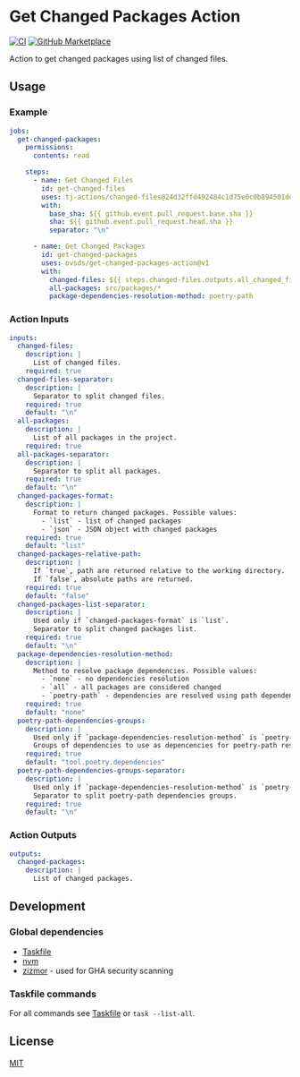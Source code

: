 # Get Changed Packages Action

[![CI](https://github.com/ovsds/get-changed-packages-action/workflows/Check%20PR/badge.svg)](https://github.com/ovsds/get-changed-packages-action/actions?query=workflow%3A%22%22Check+PR%22%22)
[![GitHub Marketplace](https://img.shields.io/badge/Marketplace-Get%20Changed%20Package%20List-blue.svg)](https://github.com/marketplace/actions/get-changed-package-list)

Action to get changed packages using list of changed files.

## Usage

### Example

```yaml
jobs:
  get-changed-packages:
    permissions:
      contents: read

    steps:
      - name: Get Changed Files
        id: get-changed-files
        uses: tj-actions/changed-files@24d32ffd492484c1d75e0c0b894501ddb9d30d62
        with:
          base_sha: ${{ github.event.pull_request.base.sha }}
          sha: ${{ github.event.pull_request.head.sha }}
          separator: "\n"

      - name: Get Changed Packages
        id: get-changed-packages
        uses: ovsds/get-changed-packages-action@v1
        with:
          changed-files: ${{ steps.changed-files.outputs.all_changed_files }}
          all-packages: src/packages/*
          package-dependencies-resolution-method: poetry-path
```

### Action Inputs

```yaml
inputs:
  changed-files:
    description: |
      List of changed files.
    required: true
  changed-files-separator:
    description: |
      Separator to split changed files.
    required: true
    default: "\n"
  all-packages:
    description: |
      List of all packages in the project.
    required: true
  all-packages-separator:
    description: |
      Separator to split all packages.
    required: true
    default: "\n"
  changed-packages-format:
    description: |
      Format to return changed packages. Possible values:
        - `list` - list of changed packages
        - `json` - JSON object with changed packages
    required: true
    default: "list"
  changed-packages-relative-path:
    description: |
      If `true`, path are returned relative to the working directory.
      If `false`, absolute paths are returned.
    required: true
    default: "false"
  changed-packages-list-separator:
    description: |
      Used only if `changed-packages-format` is `list`.
      Separator to split changed packages list.
    required: true
    default: "\n"
  package-dependencies-resolution-method:
    description: |
      Method to resolve package dependencies. Possible values:
        - `none` - no dependencies resolution
        - `all` - all packages are considered changed
        - `poetry-path` - dependencies are resolved using path dependencies from `pyproject.toml`
    required: true
    default: "none"
  poetry-path-dependencies-groups:
    description: |
      Used only if `package-dependencies-resolution-method` is `poetry-path`.
      Groups of dependencies to use as depencencies for poetry-path resolution method.
    required: true
    default: "tool.poetry.dependencies"
  poetry-path-dependencies-groups-separator:
    description: |
      Used only if `package-dependencies-resolution-method` is `poetry-path`.
      Separator to split poetry-path dependencies groups.
    required: true
    default: "\n"
```

### Action Outputs

```yaml
outputs:
  changed-packages:
    description: |
      List of changed packages.
```

## Development

### Global dependencies

- [Taskfile](https://taskfile.dev/installation/)
- [nvm](https://github.com/nvm-sh/nvm?tab=readme-ov-file#install--update-script)
- [zizmor](https://woodruffw.github.io/zizmor/installation/) - used for GHA security scanning

### Taskfile commands

For all commands see [Taskfile](Taskfile.yaml) or `task --list-all`.

## License

[MIT](LICENSE)
